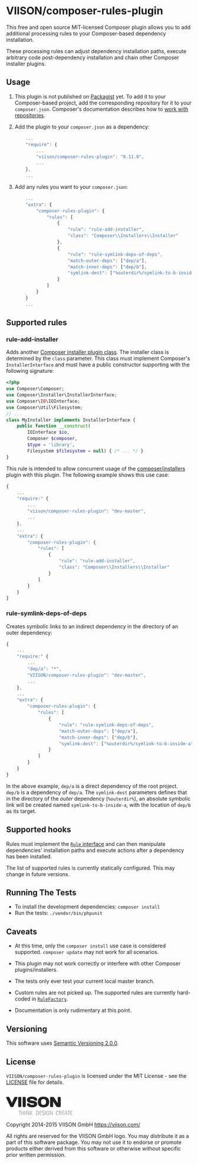 VIISON/composer-rules-plugin
============================

This free and open source MIT-licensed Composer plugin allows you to add
additional processing rules to your Composer-based dependency installation.

These processing rules can adjust dependency installation paths, execute
arbitrary code post-dependency installation and chain other Composer installer
plugins.

Usage
-----

1. This plugin is not published on [Packagist](https://packagist.org/) yet. To
   add it to your Composer-based project, add the corresponding repository for
   it to your `composer.json`. Composer's documentation describes how to [work
   with repositories](https://getcomposer.org/doc/05-repositories.md#vcs).

2. Add the plugin to your `composer.json` as a dependency:

    ```javascript
        ...
        "require": {
            ...
            "viison/composer-rules-plugin": "0.11.0",
            ...
        },
        ...
    ```

3. Add any rules you want to your `composer.json`:

    ```javascript
        ...
        "extra": {
            "composer-rules-plugin": {
                "rules": [
                    {
                        "rule": "rule-add-installer",
                        "class": "Composer\\Installers\\Installer"
                    },
                    {
                        "rule": "rule-symlink-deps-of-deps",
                        "match-outer-deps": ["dep/a"],
                        "match-inner-deps": ["dep/b"],
                        "symlink-dest": ["%outerdir%/symlink-to-b-inside-a"]
                    }
                ]
            }
        }
        ...
    ```

Supported rules
---------------

### rule-add-installer
Adds another [Composer installer plugin
class](https://getcomposer.org/doc/articles/custom-installers.md). The
installer class is determined by the `class` parameter. This class must
implement Composer's `InstallerInterface` and must have a public constructor
supporting with the following signature:

```php
<?php
use Composer\Composer;
use Composer\Installer\InstallerInterface;
use Composer\IO\IOInterface;
use Composer\Util\Filesystem;
// ...
class MyInstaller implements InstallerInterface {
    public function __construct(
        IOInterface $io,
        Composer $composer,
        $type = 'library',
        Filesystem $filesystem = null) { /* ... */ }
}
```

This rule is intended to allow concurrent usage of the
[composer/installers](https://composer.github.com/installers) plugin with this
plugin. The following example shows this use case:

```javascript
{
    ...
    "require:" {
        ...
        "viison/composer-rules-plugin": "dev-master",
        ...
    },
    ...
    "extra": {
        "composer-rules-plugin": {
            "rules": [
                {
                    "rule": "rule-add-installer",
                    "class": "Composer\\Installers\\Installer"
                }
            ]
        }
    }
}
```

### rule-symlink-deps-of-deps
Creates symbolic links to an indirect dependency in the directory of an outer
dependency:

```javascript
{
    ...
    "require:" {
        ...
        "dep/a": "*",
        "VIISON/composer-rules-plugin": "dev-master",
        ...
    },
    ...
    "extra": {
        "composer-rules-plugin": {
            "rules": [
                {
                    "rule": "rule-symlink-deps-of-deps",
                    "match-outer-deps": ["dep/a"],
                    "match-inner-deps": ["dep/b"],
                    "symlink-dest": ["%outerdir%/symlink-to-b-inside-a"]
                }
            ]
        }
    }
}
```

In the above example, `dep/a` is a direct dependency of the root project.
`dep/b` is a dependency of `dep/a`. The `symlink-dest` parameters defines that
in the directory of the _outer_ dependency (`%outerdir%`), an absolute
symbolic link will be created named `symlink-to-b-inside-a`, with the location
of `dep/b` as its target.

Supported hooks
---------------

Rules must implement the [`Rule`
interface](src/Viison/ComposerRulesPlugin/Rule.php) and can then
manipulate dependencies' installation paths and execute actions after a
dependency has been installed.

The list of supported rules is currently statically configured. This may
change in future versions.

Running The Tests
-----------------

* To install the development dependencies: `composer install`
* Run the tests: `./vendor/bin/phpunit`

Caveats
-------

* At this time, only the `composer install` use case is considered supported.
  `composer update` may not work for all scenarios.

* This plugin may not work correctly or interfere with other Composer
  plugins/installers.

* The tests only ever test your current local master branch.

* Custom rules are not picked up. The supported rules are currently hard-coded
  in [`RuleFactory`](src/Viison/ComposerRulesPlugin/RuleFactory.php).

* Documentation is only rudimentary at this point.

Versioning
----------

This software uses [Semantic Versioning 2.0.0](http://semver.org/).

License
-------

`VIISON/composer-rules-plugin` is licensed under the MIT License - see the
[LICENSE](LICENSE) file for details.

<br/>
<a href="https://viison.com">
<img src="resources/VIISON_logo.png" width="180" alt="VIISON GmbH" />
</a>

Copyright 2014-2015 VIISON GmbH <https://viison.com/>

All rights are reserved for the VIISON GmbH logo. You may distribute it as
a part of this software package. You may not use it to endorse or promote
products either derived from this software or otherwise without specific prior
written permission.
